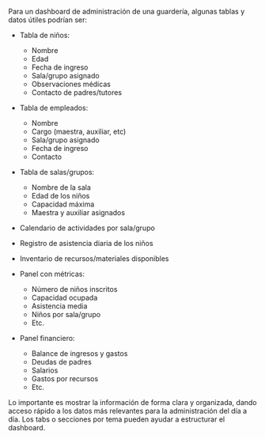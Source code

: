 Para un dashboard de administración de una guardería, algunas tablas y datos útiles podrían ser:

- Tabla de niños:
    - Nombre
    - Edad
    - Fecha de ingreso
    - Sala/grupo asignado
    - Observaciones médicas
    - Contacto de padres/tutores

- Tabla de empleados:
    - Nombre 
    - Cargo (maestra, auxiliar, etc)
    - Sala/grupo asignado
    - Fecha de ingreso
    - Contacto  

- Tabla de salas/grupos:
    - Nombre de la sala
    - Edad de los niños
    - Capacidad máxima    
    - Maestra y auxiliar asignados

- Calendario de actividades por sala/grupo

- Registro de asistencia diaria de los niños 

- Inventario de recursos/materiales disponibles

- Panel con métricas:
    - Número de niños inscritos
    - Capacidad ocupada
    - Asistencia media
    - Niños por sala/grupo
    - Etc.

- Panel financiero:
    - Balance de ingresos y gastos
    - Deudas de padres
    - Salarios
    - Gastos por recursos
    - Etc.

Lo importante es mostrar la información de forma clara y organizada, dando acceso rápido a los datos más relevantes para la administración del día a día. Los tabs o secciones por tema pueden ayudar a estructurar el dashboard.